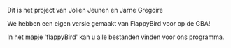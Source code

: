 Dit is het project van Jolien Jeunen en Jarne Gregoire

We hebben een eigen versie gemaakt van FlappyBird voor op de GBA!

In het mapje 'flappyBird' kan u alle bestanden vinden voor ons programma.
